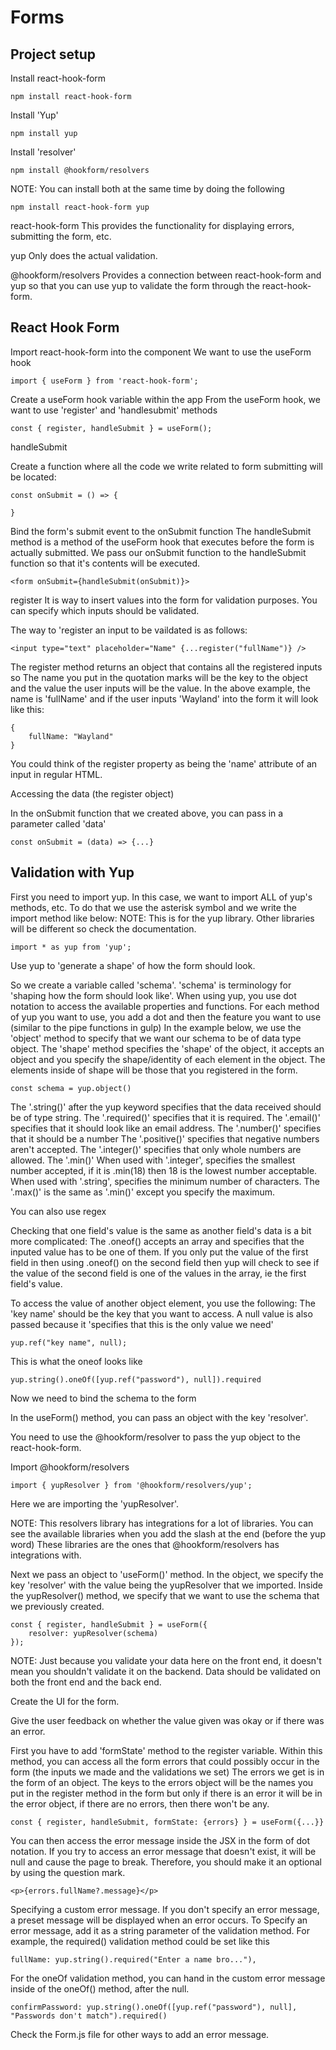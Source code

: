# Forms

## Project setup

Install react-hook-form
```
npm install react-hook-form
```

Install 'Yup'
```
npm install yup
```

Install 'resolver'
```
npm install @hookform/resolvers 
```

NOTE:
You can install both at the same time by doing the following
```
npm install react-hook-form yup
```

react-hook-form
This provides the functionality for displaying errors, submitting the form, etc.

yup
Only does the actual validation.

@hookform/resolvers 
Provides a connection between react-hook-form and yup so that you can use yup to validate the form through the react-hook-form.

## React Hook Form

Import react-hook-form into the component
We want to use the useForm hook
```
import { useForm } from 'react-hook-form';
```

Create a useForm hook variable within the app
From the useForm hook, we want to use 'register' and 'handlesubmit' methods
```
const { register, handleSubmit } = useForm();
```

handleSubmit

Create a function where all the code we write related to form submitting will be located:
```
const onSubmit = () => {
    
}
```

Bind the form's submit event to the onSubmit function
The handleSubmit method is a method of the useForm hook that executes before the form is actually submitted.
We pass our onSubmit function to the handleSubmit function so that it's contents will be executed.
```
<form onSubmit={handleSubmit(onSubmit)}>
```

register
It is way to insert values into the form for validation purposes.
You can specify which inputs should be validated.

The way to 'register an input to be vaildated is as follows:
```
<input type="text" placeholder="Name" {...register("fullName")} />
```

The register method returns an object that contains all the registered inputs so
The name you put in the quotation marks will be the key to the object and the value the user
inputs will be the value.
In the above example, the name is 'fullName' and if the user inputs 'Wayland' into the form
it will look like this:
```
{
    fullName: "Wayland"
}
```

You could think of the register property as being the 'name' attribute of an input in regular HTML.

Accessing the data (the register object)

In the onSubmit function that we created above, you can pass in a parameter called 'data'
```
const onSubmit = (data) => {...}
```

## Validation with Yup

First you need to import yup.
In this case, we want to import ALL of yup's methods, etc.
To do that we use the asterisk symbol and we write the import method like below:
NOTE: This is for the yup library. Other libraries will be different so check the documentation.
```
import * as yup from 'yup';
```

Use yup to 'generate a shape' of how the form should look.

So we create a variable called 'schema'. 'schema' is terminology for 'shaping how the form should look like'.
When using yup, you use dot notation to access the available properties and functions.
For each method of yup you want to use, you add a dot and then the feature you want to use (similar to the pipe functions in gulp)
In the example below, we use the 'object' method to specify that we want our schema to be of data type object.
The 'shape' method specifies the 'shape' of the object, it accepts an object and you specify the shape/identity of each element in the object.
The elements inside of shape will be those that you registered in the form.
```
const schema = yup.object()
```

The '.string()' after the yup keyword specifies that the data received should be of type string.
The '.required()' specifies that it is required.
The '.email()' specifies that it should look like an email address.
The '.number()' specifies that it should be a number
The '.positive()' specifies that negative numbers aren't accepted.
The '.integer()' specifies that only whole numbers are allowed.
The '.min()' 
    When used with '.integer', specifies the smallest number accepted, if it is .min(18) then 18 is the lowest number acceptable.
    When used with '.string', specifies the minimum number of characters.
The '.max()' is the same as '.min()' except you specify the maximum.

You can also use regex

Checking that one field's value is the same as another field's data is a bit more complicated:
The .oneof() accepts an array and specifies that the inputed value has to be one of them.
If you only put the value of the first field in then using .oneof() on the second field then yup will
check to see if the value of the second field is one of the values in the array, ie the first field's value.

To access the value of another object element, you use the following:
The 'key name' should be the key that you want to access.
A null value is also passed because it 'specifies that this is the only value we need'
```
yup.ref("key name", null);
```

This is what the oneof looks like
```
yup.string().oneOf([yup.ref("password"), null]).required
```

Now we need to bind the schema to the form

In the useForm() method, you can pass an object with the key 'resolver'.

You need to use the @hookform/resolver to pass the yup object to the react-hook-form.

Import @hookform/resolvers
```
import { yupResolver } from '@hookform/resolvers/yup';
```

Here we are importing the 'yupResolver'.

NOTE: 
This resolvers library has integrations for a lot of libraries.
You can see the available libraries when you add the slash at the end (before the yup word)
These libraries are the ones that @hookform/resolvers has integrations with.

Next we pass an object to 'useForm()' method.
In the object, we specify the key 'resolver' with the value being the yupResolver that we imported.
Inside the yupResolver() method, we specify that we want to use the schema that we previously created.
```
const { register, handleSubmit } = useForm({
    resolver: yupResolver(schema)
});
```

NOTE:
Just because you validate your data here on the front end, it doesn't mean you shouldn't validate it on
the backend.
Data should be validated on both the front end and the back end.


Create the UI for the form.

Give the user feedback on whether the value given was okay or if there was an error.

First you have to add 'formState' method to the register variable.
Within this method, you can access all the form errors that could possibly occur in the form 
(the inputs we made and the validations we set)
The errors we get is in the form of an object.
The keys to the errors object will be the names you put in the register method in the form but only
if there is an error it will be in the error object, if there are no errors, then there won't be any.
```
const { register, handleSubmit, formState: {errors} } = useForm({...}}
```

You can then access the error message inside the JSX in the form of dot notation.
If you try to access an error message that doesn't exist, it will be null and cause the page to break.
Therefore, you should make it an optional by using the question mark.
```
<p>{errors.fullName?.message}</p>
```

Specifying a custom error message.
If you don't specify an error message, a preset message will be displayed when an error occurs.
To Specify an error message, add it as a string parameter of the validation method.
For example, the required() validation method could be set like this
```
fullName: yup.string().required("Enter a name bro..."),
```

For the oneOf validation method, you can hand in the custom error message inside of the oneOf() method,
after the null.
```
confirmPassword: yup.string().oneOf([yup.ref("password"), null], "Passwords don't match").required()
```

Check the Form.js file for other ways to add an error message.